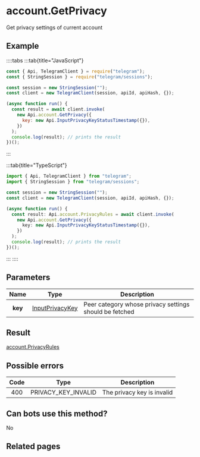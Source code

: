 # account.GetPrivacy

Get privacy settings of current account

## Example

::::tabs
:::tab{title="JavaScript"}

```js
const { Api, TelegramClient } = require("telegram");
const { StringSession } = require("telegram/sessions");

const session = new StringSession("");
const client = new TelegramClient(session, apiId, apiHash, {});

(async function run() {
  const result = await client.invoke(
    new Api.account.GetPrivacy({
      key: new Api.InputPrivacyKeyStatusTimestamp({}),
    })
  );
  console.log(result); // prints the result
})();
```

:::

:::tab{title="TypeScript"}

```ts
import { Api, TelegramClient } from "telegram";
import { StringSession } from "telegram/sessions";

const session = new StringSession("");
const client = new TelegramClient(session, apiId, apiHash, {});

(async function run() {
  const result: Api.account.PrivacyRules = await client.invoke(
    new Api.account.GetPrivacy({
      key: new Api.InputPrivacyKeyStatusTimestamp({}),
    })
  );
  console.log(result); // prints the result
})();
```

:::
::::

## Parameters

|  Name   | Type                                                              | Description                                            |
| :-----: | ----------------------------------------------------------------- | ------------------------------------------------------ |
| **key** | [InputPrivacyKey](https://core.telegram.org/type/InputPrivacyKey) | Peer category whose privacy settings should be fetched |

## Result

[account.PrivacyRules](https://core.telegram.org/type/account.PrivacyRules)

## Possible errors

| Code | Type                | Description                |
| :--: | ------------------- | -------------------------- |
| 400  | PRIVACY_KEY_INVALID | The privacy key is invalid |

## Can bots use this method?

No

## Related pages
